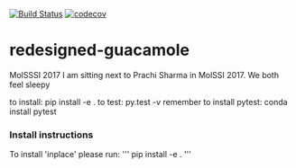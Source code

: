 [![Build Status](https://travis-ci.org/dgasmith/friendly-computing-machine.svg?branch=master)](https://travis-ci.org/dgasmith/friendly-computing-machine)
[![codecov](https://codecov.io/gh/dgasmith/friendly-computing-machine/branch/master/graph/badge.svg)](https://codecov.io/gh/dgasmith/friendly-computing-machine)


# redesigned-guacamole
MolSSSI 2017
I am sitting next to Prachi Sharma in MolSSI 2017.
We both feel sleepy


to install: pip install -e .
to test: py.test -v
remember to install pytest: conda install pytest

### Install instructions
To install 'inplace' please run:
'''
pip install -e .
'''
